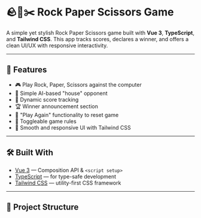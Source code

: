 # 🪨📄✂️ Rock Paper Scissors Game

A simple yet stylish Rock Paper Scissors game built with **Vue 3**, **TypeScript**, and **Tailwind CSS**. This app tracks scores, declares a winner, and offers a clean UI/UX with responsive interactivity.

---

## 🚀 Features

- 🎮 Play Rock, Paper, Scissors against the computer
- 🧠 Simple AI-based "house" opponent
- 🔢 Dynamic score tracking
- 🏆 Winner announcement section
- 🔁 "Play Again" functionality to reset game
- 📜 Toggleable game rules
- 💨 Smooth and responsive UI with Tailwind CSS

---

## 🛠️ Built With

- [Vue 3](https://vuejs.org/) — Composition API & `<script setup>`
- [TypeScript](https://www.typescriptlang.org/) — for type-safe development
- [Tailwind CSS](https://tailwindcss.com/) — utility-first CSS framework

---

## 📂 Project Structure
